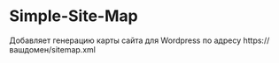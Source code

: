 # Simple-Site-Map
Добавляет генерацию карты сайта для Wordpress по адресу https://вашдомен/sitemap.xml
